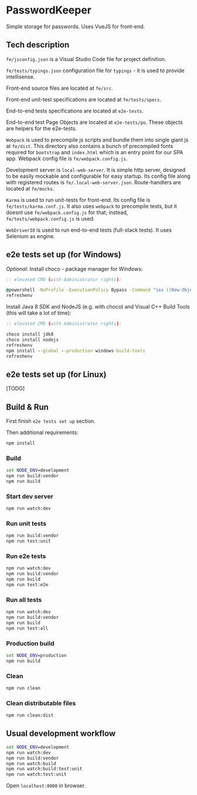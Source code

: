 # PasswordKeeper

Simple storage for passwords. Uses VueJS for front-end.

## Tech description

`fe/jsconfig.json` is a Visual Studio Code file for project definition.

`fe/tests/typings.json` configuration file for `typings` - it is used to provide intellisense.

Front-end source files are located at `fe/src`.

Front-end unit-test specifications are located at `fe/tests/specs`.

End-to-end tests specifications are located at `e2e-tests`.

End-to-end test Page Objects are located at `e2e-tests/po`. These objects are helpers for the e2e-tests.

`Webpack` is used to precompile js scripts and bundle them into single giant js at `fe/dist`. This directory also contains a bunch of precompiled fonts required for `bootstrap` and `index.html` which is an entry point for our SPA app. Webpack config file is `fe/webpack.config.js`.

Development server is `local-web-server`. It is simple http server, designed to be easily mockable and configurable for easy startup. Its config file along with registered routes is `fe/.local-web-server.json`. Route-handlers are located at `fe/mocks`.

`Karma` is used to run unit-tests for front-end. Its config file is `fe/tests/karma.conf.js`. It also uses `webpack` to precompile tests, but it doesnt use `fe/webpack.config.js` for that; instead, `fe/tests/webpack.config.js` is used.

`WebDriverIO` is used to run end-to-end tests (full-stack tests). It uses Selenium as engine.

## e2e tests set up (for Windows)

*Optional*: Install choco - package manager for Windows:

```bat
:: elevated CMD (with Administrator rights):

@powershell -NoProfile -ExecutionPolicy Bypass -Command "iex ((New-Object System.Net.WebClient).DownloadString('https://chocolatey.org/install.ps1'))" && SET "PATH=%PATH%;%ALLUSERSPROFILE%\chocolatey\bin"
refreshenv
```

Install Java 8 SDK and NodeJS (e.g. with choco) and Visual C++ Build Tools (this will take a lot of time):

```bat
:: elevated CMD (with Administrator rights):

choco install jdk8
choco install nodejs
refreshenv
npm install --global --production windows-build-tools
refreshenv
```

## e2e tests set up (for Linux)

[TODO]

## Build & Run

First finish `e2e tests set up` section.

Then additional requirements:

```bat
npm install
```

### Build

```bat
set NODE_ENV=development
npm run build:vendor
npm run build
```

### Start dev server

```bat
npm run watch:dev
```

### Run unit tests

```bat
npm run build:vendor
npm run test:unit
```

### Run e2e tests

```bat
npm run watch:dev
npm run build:vendor
npm run build
npm run test:e2e
```

### Run all tests

```bat
npm run watch:dev
npm run build:vendor
npm run build
npm run test:all
```

### Production build

```bat
set NODE_ENV=production
npm run build
```

### Clean

```bat
npm run clean
```

### Clean distributable files

```bat
npm run clean:dist
```

## Usual development workflow

```bat
set NODE_ENV=development
npm run watch:dev
npm run build:vendor
npm run watch:build
npm run watch:build:test:unit
npm run watch:test:unit
```

Open `localhost:8000` in browser.
